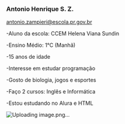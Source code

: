 ### Antonio Henrique S. Z.
antonio.zampieri@escola.pr.gov.br


-Aluno da escola: CCEM Helena Viana Sundin

-Ensino Médio: 1°C (Manhã)

-15 anos de idade

-Interesse em estudar programação

-Gosto de biologia, jogos e esportes

-Faço 2 cursos: Inglês e Informática

-Estou estudando no Alura e HTML

![Uploading image.png…]()
